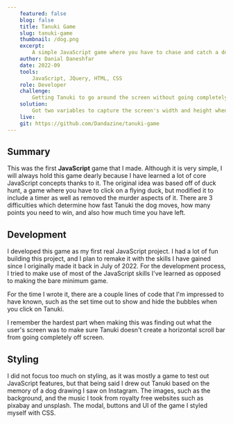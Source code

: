 ```yaml
---
    featured: false
    blog: false
    title: Tanuki Game
    slug: tanuki-game
    thumbnail: /dog.png
    excerpt: 
        A simple JavaScript game where you have to chase and catch a dog who doesn't want to bathe.
    author: Danial Daneshfar
    date: 2022-09
    tools: 
        JavaScript, JQuery, HTML, CSS
    role: Developer
    challenge: 
        Getting Tanuki to go around the screen without going completely off the viewport.
    solution:
        Got two variables to capture the screen's width and height when the function is called, and based my Math.random function with the results of the screen size in mind.
    live: 
    git: https://github.com/Dandazine/tanuki-game
---
```


## Summary

This was the first **JavaScript** game that I made. Although it is very simple, I will always hold this game dearly because I have learned a lot of core JavaScript concepts thanks to it. The original idea was based off of duck hunt, a game where you have to click on a flying duck, but modified it to include a timer as well as removed the murder aspects of it. There are 3 difficulties which determine how fast Tanuki the dog moves, how many points you need to win, and also how much time you have left.

## Development

I developed this game as my first real JavaScript project. I had a lot of fun building this project, and I plan to remake it with the skills I have gained since I originally made it back in July of 2022. For the development process, I tried to make use of most of the JavaScript skills I've learned as opposed to making the bare minimum game.

For the time I wrote it, there are a couple lines of code that I'm impressed to have known, such as the set time out to show and hide the bubbles when you click on Tanuki.

I remember the hardest part when making this was finding out what the user's screen was to make sure Tanuki doesn't create a horizontal scroll bar from going completely off screen.

## Styling

I did not focus too much on styling, as it was mostly a game to test out JavaScript features, but that being said I drew out Tanuki based on the memory of a dog drawing I saw on Instagram. The images, such as the background, and the music I took from royalty free websites such as pixabay and unsplash. The modal, buttons and UI of the game I styled myself with CSS.
